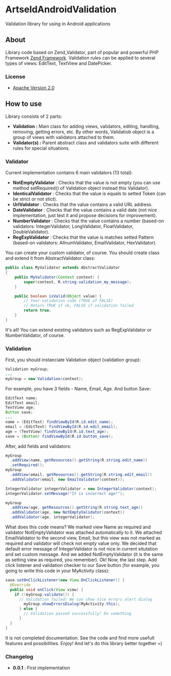 ArtseldAndroidValidation
========================

Validation library for using in Android applications

About
-----

Library code based on Zend_Validator, part of popular and powerful PHP Framework [Zend Framework](http://framework.zend.com).
Validation rules can be applied to several types of views: EditText, TextView and DatePicker.

### License

* [Apache Version 2.0](http://www.apache.org/licenses/LICENSE-2.0.html)

How to use
----------

Library consists of 2 parts:
-   **Validation :** Main class for adding views, validators, editing, handling, removing, getting errors, etc. By other words, Validatiob object is a group of views with validators attached to them.
-   **Validator(s) :** Parent abstract class and validators suite with different rules for special situations.

### Validator

Current implementation contains 6 main validators (13 total):
+   **NotEmptyValidator** : Checks that the value is not empty (you can use method setRequired() of Validation object instead this Validator).
+   **IdenticalValidator** : Checks that the value is equals to setted Token (can be strict or not stict).
+   **UrlValidator** : Checks that the value contains a valid URL address.
+   **DateValidator** : Checks that the value contains a valid date (not nice implementation, just test it and propose decisions for improvement).
+   **NumberValidator** : Checks that the value contains a number (based-on validators: IntegerValidator, LongValidator, FloatValidator, DoubleValidator).
+   **RegExpValidator** : Checks that the value is matches setted Pattern (based-on validators: AllnumValidator, EmailValidator, HexValidator).

You can create your custom validator, of course. You should create class and extend it from AbstractValidator class:

``` java
public class MyValidator extends AbstractValidator
{
    public MyValidator(Context context) {
        super(context, R.string.validation_my_message);
    }

    public boolean isValid(Object value) {
        // Your validation code (TRUE of FALSE)
        // Return TRUE if ok, FALSE if validation failed
        return true;
    }
}
```

It's all! You can extend existing validators such as RegExpValidator or NumberValidator, of course.
    
### Validation

First, you should instanciate Validation object (validation group):

``` java
Validation myGroup;
...
myGroup = new Validation(context);
```

For example, you have 3 fields - Name, Email, Age. And button Save:

``` java
EditText name;
EditText email;
TextView age;
Button save;
...
name = (EditText) findViewById(R.id.edit_name);
email = (EditText) findViewById(R.id.edit_email);
age = (TextView) findViewById(R.id.text_age);
save = (Button) findViewById(R.id.button_save);
```

After, add fields and validators:

``` java
myGroup
  .addView(name, getResources().getString(R.string.edit_name))
  .setRequired();
myGroup
  .addView(email, getResources().getString(R.string.edit_email))
  .addValidator(email, new EmailValidator(context));

IntegerValidator integerValidator = new IntegerValidator(context);
integerValidator.setMessage("It is incorrect age!");

myGroup
  .addView(age, getResources().getString(R.string.text_age))
  .addValidator(age, new NotEmptyValidator(context))
  .addValidator(age, integerValidator);
```

What does this code means? We marked view Name as required and validator NotEmptyValidator was attached automatically to it.
We attached EmailValidator to the second view, Email, but this view was not marked as required and validator will check not empty value only.
We decided that default error message of IntegerValidator is not nice in current situtation and set custom message.
And we added NotEmptyValidator (it is the same as setting view as required, you remember).
Ok! Now, the last step.
Add click listener and validation checker to our Save button (for example, you going to write this code in your MyActivity class):

``` java
save.setOnClickListener(new View.OnClickListener() {
  @Override
  public void onClick(View view) {
    if (!myGroup.validate()) {
      // Validation failed! We can show nice errors alert dialog
        myGroup.showErrorsDialog(MyActivity.this);
      } else {
        // Validation passed successfully! Do something
      }
  }
}
```

It is not completed documentation. See the code and find more usefult features and possibilities.
Enjoy! And let's do this library better together =)

### Changelog

+   **0.0.1** : First implementation
